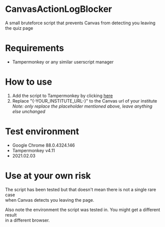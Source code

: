 # CanvasActionLogBlocker
  A small bruteforce script that prevents Canvas from detecting you leaving the quiz page

# Requirements
  - Tampermonkey or any similar userscript manager

# How to use
  1. Add the script to Tampermonkey by clicking [here](https://github.com/drieda/CanvasActionLogBlocker/raw/main/CanvasLogBlocker.user.js)
  2. Replace "{-YOUR_INSTITUTE_URL-}" to the Canvas url of your institute <br>
      *Note: only replace the placeholder mentioned above, leave anything else unchanged*

# Test environment
  - Google Chrome 88.0.4324.146
  - Tampermonkey v4.11
  - 2021.02.03

# Use at your own risk
  The script has been tested but that doesn't mean there is not a single rare case <br>
  when Canvas detects you leaving the page.
  
  Also note the environment the script was tested in. You might get a different result <br>
  in a different browser.
